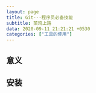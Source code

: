 ```yaml
---
layout: page
title: Git---程序员必备技能
subtitle: 菜鸡上路
data: 2020-09-11 21:21:21 +0530
categories: ["工具的使用"]
---
```


## 意义

## 安装

